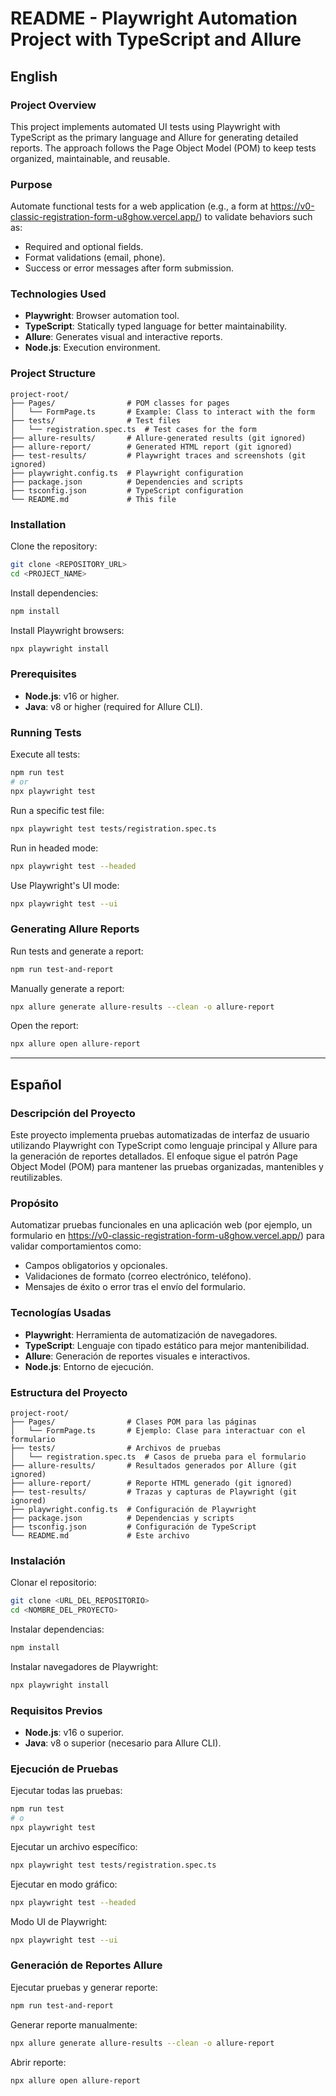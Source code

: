 # README - Playwright Automation Project with TypeScript and Allure

## English

### Project Overview
This project implements automated UI tests using Playwright with TypeScript as the primary language and Allure for generating detailed reports. The approach follows the Page Object Model (POM) to keep tests organized, maintainable, and reusable.

### Purpose
Automate functional tests for a web application (e.g., a form at https://v0-classic-registration-form-u8ghow.vercel.app/) to validate behaviors such as:
- Required and optional fields.
- Format validations (email, phone).
- Success or error messages after form submission.

### Technologies Used
- **Playwright**: Browser automation tool.
- **TypeScript**: Statically typed language for better maintainability.
- **Allure**: Generates visual and interactive reports.
- **Node.js**: Execution environment.

### Project Structure
```
project-root/
├── Pages/                # POM classes for pages
│   └── FormPage.ts       # Example: Class to interact with the form
├── tests/                # Test files
│   └── registration.spec.ts  # Test cases for the form
├── allure-results/       # Allure-generated results (git ignored)
├── allure-report/        # Generated HTML report (git ignored)
├── test-results/         # Playwright traces and screenshots (git ignored)
├── playwright.config.ts  # Playwright configuration
├── package.json          # Dependencies and scripts
├── tsconfig.json         # TypeScript configuration
└── README.md             # This file
```

### Installation
Clone the repository:
```bash
git clone <REPOSITORY_URL>
cd <PROJECT_NAME>
```
Install dependencies:
```bash
npm install
```
Install Playwright browsers:
```bash
npx playwright install
```

### Prerequisites
- **Node.js**: v16 or higher.
- **Java**: v8 or higher (required for Allure CLI).

### Running Tests
Execute all tests:
```bash
npm run test
# or
npx playwright test
```
Run a specific test file:
```bash
npx playwright test tests/registration.spec.ts
```
Run in headed mode:
```bash
npx playwright test --headed
```
Use Playwright's UI mode:
```bash
npx playwright test --ui
```

### Generating Allure Reports
Run tests and generate a report:
```bash
npm run test-and-report
```
Manually generate a report:
```bash
npx allure generate allure-results --clean -o allure-report
```
Open the report:
```bash
npx allure open allure-report
```

---

## Español

### Descripción del Proyecto
Este proyecto implementa pruebas automatizadas de interfaz de usuario utilizando Playwright con TypeScript como lenguaje principal y Allure para la generación de reportes detallados. El enfoque sigue el patrón Page Object Model (POM) para mantener las pruebas organizadas, mantenibles y reutilizables.

### Propósito
Automatizar pruebas funcionales en una aplicación web (por ejemplo, un formulario en https://v0-classic-registration-form-u8ghow.vercel.app/) para validar comportamientos como:
- Campos obligatorios y opcionales.
- Validaciones de formato (correo electrónico, teléfono).
- Mensajes de éxito o error tras el envío del formulario.

### Tecnologías Usadas
- **Playwright**: Herramienta de automatización de navegadores.
- **TypeScript**: Lenguaje con tipado estático para mejor mantenibilidad.
- **Allure**: Generación de reportes visuales e interactivos.
- **Node.js**: Entorno de ejecución.

### Estructura del Proyecto
```
project-root/
├── Pages/                # Clases POM para las páginas
│   └── FormPage.ts       # Ejemplo: Clase para interactuar con el formulario
├── tests/                # Archivos de pruebas
│   └── registration.spec.ts  # Casos de prueba para el formulario
├── allure-results/       # Resultados generados por Allure (git ignored)
├── allure-report/        # Reporte HTML generado (git ignored)
├── test-results/         # Trazas y capturas de Playwright (git ignored)
├── playwright.config.ts  # Configuración de Playwright
├── package.json          # Dependencias y scripts
├── tsconfig.json         # Configuración de TypeScript
└── README.md             # Este archivo
```

### Instalación
Clonar el repositorio:
```bash
git clone <URL_DEL_REPOSITORIO>
cd <NOMBRE_DEL_PROYECTO>
```
Instalar dependencias:
```bash
npm install
```
Instalar navegadores de Playwright:
```bash
npx playwright install
```

### Requisitos Previos
- **Node.js**: v16 o superior.
- **Java**: v8 o superior (necesario para Allure CLI).

### Ejecución de Pruebas
Ejecutar todas las pruebas:
```bash
npm run test
# o
npx playwright test
```
Ejecutar un archivo específico:
```bash
npx playwright test tests/registration.spec.ts
```
Ejecutar en modo gráfico:
```bash
npx playwright test --headed
```
Modo UI de Playwright:
```bash
npx playwright test --ui
```

### Generación de Reportes Allure
Ejecutar pruebas y generar reporte:
```bash
npm run test-and-report
```
Generar reporte manualmente:
```bash
npx allure generate allure-results --clean -o allure-report
```
Abrir reporte:
```bash
npx allure open allure-report
```